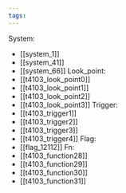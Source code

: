 ```yaml
---
tags:
---
```

System:
- [[system_1]]
- [[system_41]]
- [[system_66]]
Look_point:
- [[t4103_look_point0]]
- [[t4103_look_point1]]
- [[t4103_look_point2]]
- [[t4103_look_point3]]
Trigger:
- [[t4103_trigger1]]
- [[t4103_trigger2]]
- [[t4103_trigger3]]
- [[t4103_trigger4]]
Flag:
- [[flag_12112]]
Fn:
- [[t4103_function28]]
- [[t4103_function29]]
- [[t4103_function30]]
- [[t4103_function31]]
